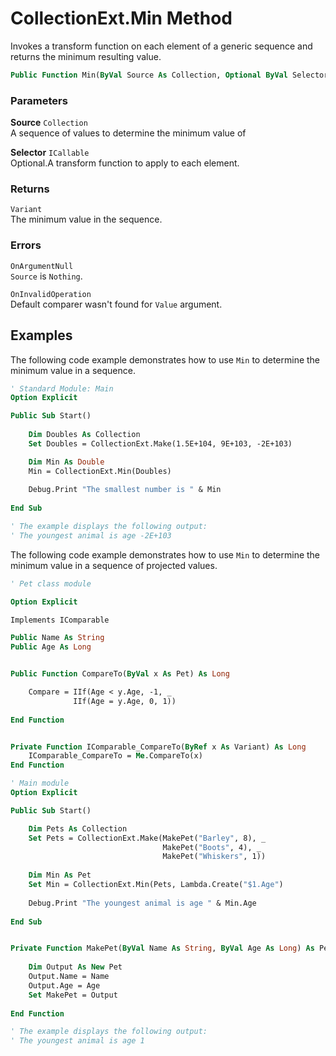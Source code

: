 # CollectionExt.Min Method

Invokes a transform function on each element of a generic sequence and returns the minimum resulting value.

```vb
Public Function Min(ByVal Source As Collection, Optional ByVal Selector As ICallable) As Variant
```

### Parameters

**Source** `Collection` <br>
A sequence of values to determine the minimum value of

**Selector** `ICallable` <br>
Optional.A transform function to apply to each element.

### Returns

`Variant` <br>
The minimum value in the sequence.

### Errors

`OnArgumentNull` <br>
`Source` is `Nothing`.

`OnInvalidOperation` <br>
Default comparer wasn't found for `Value` argument. 

## Examples

The following code example demonstrates how to use `Min` to determine the minimum value in a sequence.

```vb
' Standard Module: Main
Option Explicit

Public Sub Start()
    
    Dim Doubles As Collection
    Set Doubles = CollectionExt.Make(1.5E+104, 9E+103, -2E+103)

    Dim Min As Double
    Min = CollectionExt.Min(Doubles)
    
    Debug.Print "The smallest number is " & Min
    
End Sub

' The example displays the following output:
' The youngest animal is age -2E+103

```

The following code example demonstrates how to use `Min` to determine the minimum value in a sequence of projected values.

```vb
' Pet class module

Option Explicit

Implements IComparable

Public Name As String
Public Age As Long


Public Function CompareTo(ByVal x As Pet) As Long

    Compare = IIf(Age < y.Age, -1, _
              IIf(Age = y.Age, 0, 1))
              
End Function


Private Function IComparable_CompareTo(ByRef x As Variant) As Long
    IComparable_CompareTo = Me.CompareTo(x)
End Function
```

```vb
' Main module
Option Explicit

Public Sub Start()

    Dim Pets As Collection
    Set Pets = CollectionExt.Make(MakePet("Barley", 8), _
                                  MakePet("Boots", 4), _
                                  MakePet("Whiskers", 1))
    
    Dim Min As Pet
    Set Min = CollectionExt.Min(Pets, Lambda.Create("$1.Age")
    
    Debug.Print "The youngest animal is age " & Min.Age
    
End Sub


Private Function MakePet(ByVal Name As String, ByVal Age As Long) As Pet
    
    Dim Output As New Pet
    Output.Name = Name
    Output.Age = Age
    Set MakePet = Output
    
End Function

' The example displays the following output:
' The youngest animal is age 1
```

